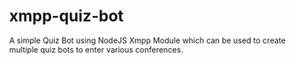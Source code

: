 # xmpp-quiz-bot

A simple Quiz Bot using NodeJS Xmpp Module which can be used to create multiple quiz bots to enter various conferences.
